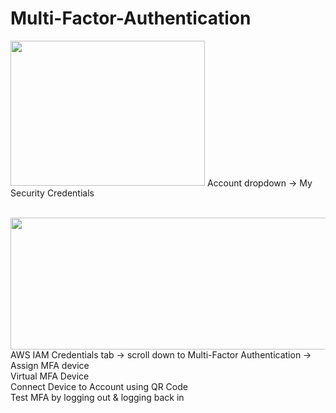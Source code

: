 # Multi-Factor-Authentication

<img src="https://user-images.githubusercontent.com/80132085/112902887-ce06d780-90b4-11eb-8d48-1cadbfc3cf66.png" width="311" height="232.5">
Account dropdown → My Security Credentials 

\
<img src="https://user-images.githubusercontent.com/80132085/112903469-8b91ca80-90b5-11eb-91d3-6b1917b40b0a.png" width="672.75" height="210.75">
AWS IAM Credentials tab → scroll down to Multi-Factor Authentication → Assign MFA device \
Virtual MFA Device \
Connect Device to Account using QR Code \
Test MFA by logging out & logging back in
